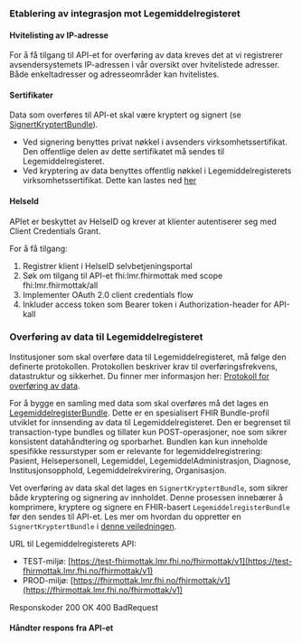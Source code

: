 

### Etablering av integrasjon mot Legemiddelregisteret

#### Hvitelisting av IP-adresse

For å få tilgang til API-et for overføring av data kreves det at vi registrerer avsendersystemets IP-adressen i vår oversikt over hvitelistede adresser. Både enkeltadresser og adresseområder kan hvitelistes.


#### Sertifikater

Data som overføres til API-et skal være kryptert og signert (se [SignertKryptertBundle](SignertKryptertBundle.html)). 
  - Ved signering benyttes privat nøkkel i avsenders virksomhetssertifikat. Den offentlige delen av dette sertifikatet må sendes til Legemiddelregisteret. 
 - Ved kryptering av data benyttes offentlig nøkkel i Legemiddelregisterets virksomhetssertifikat. Dette kan lastes ned [her](nedlastinger.html)


#### HelseId

APIet er beskyttet av HelseID og krever at klienter autentiserer seg med Client Credentials Grant.

For å få tilgang:

1. Registrer klient i HelseID selvbetjeningsportal
2. Søk om tilgang til API-et fhi:lmr.fhirmottak med scope fhi:lmr.fhirmottak/all
3. Implementer OAuth 2.0 client credentials flow
4. Inkluder access token som Bearer token i Authorization-header for API-kall




### Overføring av data til Legemiddelregisteret

Institusjoner som skal overføre data til Legemiddelregisteret, må følge den definerte protokollen. Protokollen beskriver krav til overføringsfrekvens, datastruktur og sikkerhet. Du finner mer informasjon her: [Protokoll for overføring av data](protokoll.html).

For å bygge en samling med data som skal overføres må det lages en [LegemiddelregisterBundle](StructureDefinition-lmdi-bundle.html). Dette er en spesialisert FHIR Bundle-profil utviklet for innsending av data til Legemiddelregisteret. Den er begrenset til transaction-type bundles og tillater kun POST-operasjoner, noe som sikrer konsistent datahåndtering og sporbarhet. Bundlen kan kun inneholde spesifikke ressurstyper som er relevante for legemiddelregistrering: Pasient, Helsepersonell, Legemiddel, LegemiddelAdministrasjon, Diagnose, Institusjonsopphold, Legemiddelrekvirering, Organisasjon. 

Vet overføring av data skal det lages en `SignertKryptertBundle`, som sikrer både kryptering og signering av innholdet. Denne prosessen innebærer å komprimere, kryptere og signere en FHIR-basert `LegemiddelregisterBundle` før den sendes til API-et. Les mer om hvordan du oppretter en `SignertKryptertBundle` i [denne veiledningen](SignertKryptertBundle.html).

URL til Legemiddelregisterets API:
  - TEST-miljø: [https://test-fhirmottak.lmr.fhi.no/fhirmottak/v1](https://test-fhirmottak.lmr.fhi.no/fhirmottak/v1)
  - PROD-miljø: [https://fhirmottak.lmr.fhi.no/fhirmottak/v1](https://fhirmottak.lmr.fhi.no/fhirmottak/v1)

Responskoder
200 OK
400 BadRequest

#### Håndter respons fra API-et




